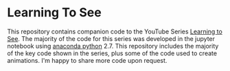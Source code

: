 # Learning To See

This repository contains companion code to the YouTube Series [Learning to See](https://www.youtube.com/watch?v=i8D90DkCLhI). The majority of the code for this series was developed in the jupyter notebook using [anaconda python](https://www.continuum.io/downloads) 2.7. This repository includes the majority of the key code shown in the series, plus some of the code used to create animations. I'm happy to share more code upon request.
